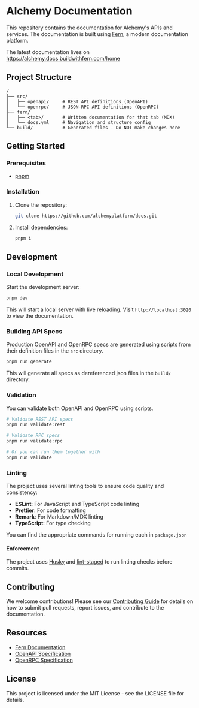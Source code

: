# Alchemy Documentation

This repository contains the documentation for Alchemy's APIs and services. The documentation is built using [Fern](https://buildwithfern.com/), a modern documentation platform.

The latest documentation lives on https://alchemy.docs.buildwithfern.com/home

## Project Structure

```text
/
├── src/
│   ├── openapi/     # REST API definitions (OpenAPI)
│   └── openrpc/     # JSON-RPC API definitions (OpenRPC)
├── fern/
│   ├── <tab>/       # Written documentation for that tab (MDX)
│   └── docs.yml     # Navigation and structure config
└── build/           # Generated files - Do NOT make changes here
```

## Getting Started

### Prerequisites

* [pnpm](https://pnpm.io/)

### Installation

1. Clone the repository:

   ```bash
   git clone https://github.com/alchemyplatform/docs.git
   ```

2. Install dependencies:
   ```bash
   pnpm i
   ```

## Development

### Local Development

Start the development server:

```bash
pnpm dev
```

This will start a local server with live reloading. Visit `http://localhost:3020` to view the documentation.

### Building API Specs

Production OpenAPI and OpenRPC specs are generated using scripts from their definition files in the `src` directory.

```bash
pnpm run generate
```

This will generate all specs as dereferenced json files in the `build/` directory.

### Validation

You can validate both OpenAPI and OpenRPC using scripts.

```bash
# Validate REST API specs
pnpm run validate:rest

# Validate RPC specs
pnpm run validate:rpc

# Or you can run them together with
pnpm run validate
```

### Linting

The project uses several linting tools to ensure code quality and consistency:

* **ESLint**: For JavaScript and TypeScript code linting
* **Prettier**: For code formatting
* **Remark**: For Markdown/MDX linting
* **TypeScript**: For type checking

You can find the appropriate commands for running each in `package.json`

#### Enforcement

The project uses [Husky](https://typicode.github.io/husky) and [lint-staged](https://github.com/lint-staged/lint-staged) to run linting checks before commits.

## Contributing

We welcome contributions! Please see our [Contributing Guide](CONTRIBUTING.md) for details on how to submit pull requests, report issues, and contribute to the documentation.

## Resources

* [Fern Documentation](https://buildwithfern.com/learn)
* [OpenAPI Specification](https://swagger.io/specification/)
* [OpenRPC Specification](https://spec.open-rpc.org/)

## License

This project is licensed under the MIT License - see the LICENSE file for details.
